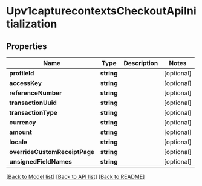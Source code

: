 # Upv1capturecontextsCheckoutApiInitialization

## Properties
Name | Type | Description | Notes
------------ | ------------- | ------------- | -------------
**profileId** | **string** |  | [optional] 
**accessKey** | **string** |  | [optional] 
**referenceNumber** | **string** |  | [optional] 
**transactionUuid** | **string** |  | [optional] 
**transactionType** | **string** |  | [optional] 
**currency** | **string** |  | [optional] 
**amount** | **string** |  | [optional] 
**locale** | **string** |  | [optional] 
**overrideCustomReceiptPage** | **string** |  | [optional] 
**unsignedFieldNames** | **string** |  | [optional] 

[[Back to Model list]](../README.md#documentation-for-models) [[Back to API list]](../README.md#documentation-for-api-endpoints) [[Back to README]](../README.md)


